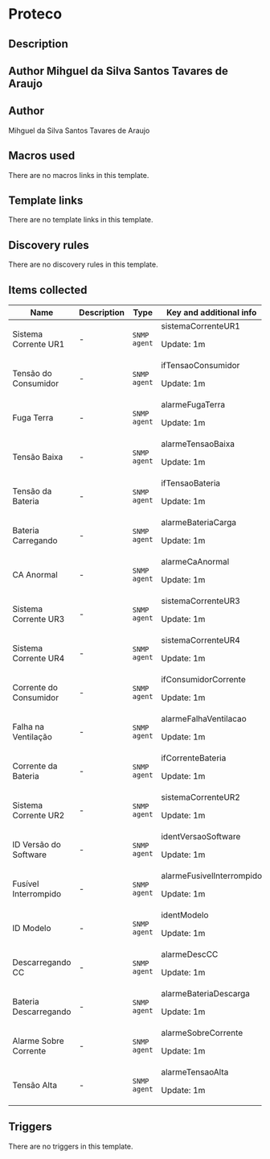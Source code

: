 # Proteco

## Description

## Author Mihguel da Silva Santos Tavares de Araujo 

## Author

Mihguel da Silva Santos Tavares de Araujo

## Macros used

There are no macros links in this template.

## Template links

There are no template links in this template.

## Discovery rules

There are no discovery rules in this template.

## Items collected

|Name|Description|Type|Key and additional info|
|----|-----------|----|----|
|Sistema Corrente UR1|<p>-</p>|`SNMP agent`|sistemaCorrenteUR1<p>Update: 1m</p>|
|Tensão do Consumidor|<p>-</p>|`SNMP agent`|ifTensaoConsumidor<p>Update: 1m</p>|
|Fuga Terra|<p>-</p>|`SNMP agent`|alarmeFugaTerra<p>Update: 1m</p>|
|Tensão Baixa|<p>-</p>|`SNMP agent`|alarmeTensaoBaixa<p>Update: 1m</p>|
|Tensão da Bateria|<p>-</p>|`SNMP agent`|ifTensaoBateria<p>Update: 1m</p>|
|Bateria Carregando|<p>-</p>|`SNMP agent`|alarmeBateriaCarga<p>Update: 1m</p>|
|CA Anormal|<p>-</p>|`SNMP agent`|alarmeCaAnormal<p>Update: 1m</p>|
|Sistema Corrente UR3|<p>-</p>|`SNMP agent`|sistemaCorrenteUR3<p>Update: 1m</p>|
|Sistema Corrente UR4|<p>-</p>|`SNMP agent`|sistemaCorrenteUR4<p>Update: 1m</p>|
|Corrente do Consumidor|<p>-</p>|`SNMP agent`|ifConsumidorCorrente<p>Update: 1m</p>|
|Falha na Ventilação|<p>-</p>|`SNMP agent`|alarmeFalhaVentilacao<p>Update: 1m</p>|
|Corrente da Bateria|<p>-</p>|`SNMP agent`|ifCorrenteBateria<p>Update: 1m</p>|
|Sistema Corrente UR2|<p>-</p>|`SNMP agent`|sistemaCorrenteUR2<p>Update: 1m</p>|
|ID Versão do Software|<p>-</p>|`SNMP agent`|identVersaoSoftware<p>Update: 1m</p>|
|Fusível Interrompido|<p>-</p>|`SNMP agent`|alarmeFusivelInterrompido<p>Update: 1m</p>|
|ID Modelo|<p>-</p>|`SNMP agent`|identModelo<p>Update: 1m</p>|
|Descarregando CC|<p>-</p>|`SNMP agent`|alarmeDescCC<p>Update: 1m</p>|
|Bateria Descarregando|<p>-</p>|`SNMP agent`|alarmeBateriaDescarga<p>Update: 1m</p>|
|Alarme Sobre Corrente|<p>-</p>|`SNMP agent`|alarmeSobreCorrente<p>Update: 1m</p>|
|Tensão Alta|<p>-</p>|`SNMP agent`|alarmeTensaoAlta<p>Update: 1m</p>|
## Triggers

There are no triggers in this template.

